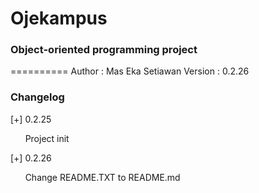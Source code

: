 # Ojekampus
### Object-oriented programming project
==========
Author	: Mas Eka Setiawan
Version	: 0.2.26

### Changelog
[+] 0.2.25

&nbsp;&nbsp;&nbsp;&nbsp;&nbsp;&nbsp;Project init

[+] 0.2.26

&nbsp;&nbsp;&nbsp;&nbsp;&nbsp;&nbsp;Change README.TXT to README.md
